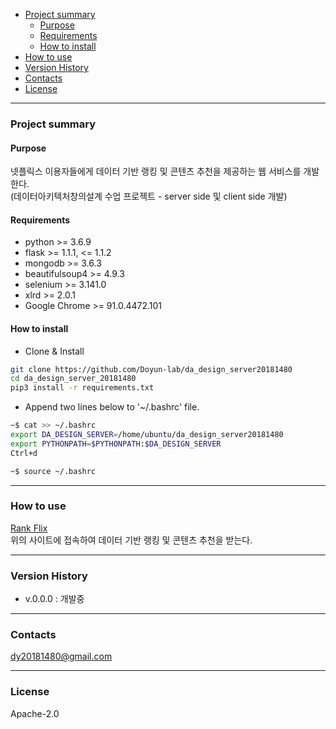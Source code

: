 - [Project summary](#da-design-server)
  - [Purpose](#purpose)
  - [Requirements](#requirements)
  - [How to install](#how-to-install)
- [How to use](#how-to-use)
- [Version History](#version-history)
- [Contacts](#contacts)
- [License](#license)

---

### Project summary

#### Purpose
넷플릭스 이용자들에게 데이터 기반 랭킹 및 콘텐츠 추천을 제공하는 웹 서비스를 개발한다.  
(데이터아키텍처창의설계 수업 프로젝트 - server side 및 client side 개발)

#### Requirements

* python >= 3.6.9
* flask >= 1.1.1, <= 1.1.2
* mongodb >= 3.6.3
* beautifulsoup4 >= 4.9.3
* selenium >= 3.141.0
* xlrd >= 2.0.1
* Google Chrome >= 91.0.4472.101

#### How to install

* Clone & Install

```sh
git clone https://github.com/Doyun-lab/da_design_server20181480
cd da_design_server_20181480
pip3 install -r requirements.txt
```

* Append two lines below to '~/.bashrc' file.

```sh
~$ cat >> ~/.bashrc
export DA_DESIGN_SERVER=/home/ubuntu/da_design_server20181480
export PYTHONPATH=$PYTHONPATH:$DA_DESIGN_SERVER
Ctrl+d

~$ source ~/.bashrc
```

---

### How to use

[Rank Flix](http://54.180.151.149:11100/)  
위의 사이트에 접속하여 데이터 기반 랭킹 및 콘텐츠 추천을 받는다.

---

### Version History

* v.0.0.0 : 개발중

---

### Contacts

dy20181480@gmail.com

---

### License

Apache-2.0
